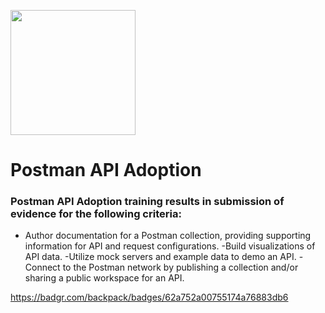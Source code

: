 <img src="https://user-images.githubusercontent.com/86320001/152979578-28c9a5e6-07ee-4324-8c64-d5d4aa343182.png"
width="200"
height="200" />
# Postman API Adoption
### Postman API Adoption training results in submission of evidence for the following criteria:
- Author documentation for a Postman collection, providing supporting information for API and request configurations.
-Build visualizations of API data.
-Utilize mock servers and example data to demo an API.
-Connect to the Postman network by publishing a collection and/or sharing a public workspace for an API.

https://badgr.com/backpack/badges/62a752a00755174a76883db6
